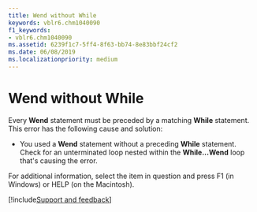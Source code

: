 ```yaml
---
title: Wend without While
keywords: vblr6.chm1040090
f1_keywords:
- vblr6.chm1040090
ms.assetid: 6239f1c7-5ff4-8f63-bb74-8e83bbf24cf2
ms.date: 06/08/2019
ms.localizationpriority: medium
---
```



# Wend without While

Every **Wend** statement must be preceded by a matching **While** statement. This error has the following cause and solution:



- You used a **Wend** statement without a preceding **While** statement. Check for an unterminated loop nested within the **While...Wend** loop that's causing the error.
    

For additional information, select the item in question and press F1 (in Windows) or HELP (on the Macintosh).

[!include[Support and feedback](~/includes/feedback-boilerplate.md)]
